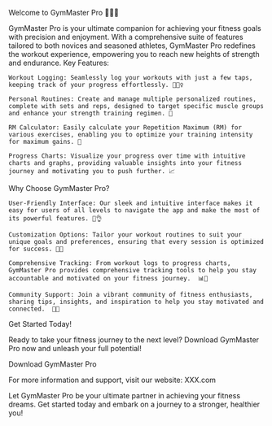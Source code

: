 Welcome to GymMaster Pro 💪🏋️‍♂️

GymMaster Pro is your ultimate companion for achieving your fitness goals with precision and enjoyment. With a comprehensive suite of features tailored to both novices and seasoned athletes, GymMaster Pro redefines the workout experience, empowering you to reach new heights of strength and endurance.
Key Features:

    Workout Logging: Seamlessly log your workouts with just a few taps, keeping track of your progress effortlessly. 📝🏋️‍♀️
 
    Personal Routines: Create and manage multiple personalized routines, complete with sets and reps, designed to target specific muscle groups and enhance your strength training regimen. 💪

    RM Calculator: Easily calculate your Repetition Maximum (RM) for various exercises, enabling you to optimize your training intensity for maximum gains. 🧮

    Progress Charts: Visualize your progress over time with intuitive charts and graphs, providing valuable insights into your fitness journey and motivating you to push further. 📈   

Why Choose GymMaster Pro?

    User-Friendly Interface: Our sleek and intuitive interface makes it easy for users of all levels to navigate the app and make the most of its powerful features. 📱👌

    Customization Options: Tailor your workout routines to suit your unique goals and preferences, ensuring that every session is optimized for success. 🎯🔄

    Comprehensive Tracking: From workout logs to progress charts, GymMaster Pro provides comprehensive tracking tools to help you stay accountable and motivated on your fitness journey.  📊💪

    Community Support: Join a vibrant community of fitness enthusiasts, sharing tips, insights, and inspiration to help you stay motivated and connected.  🌟🤝

Get Started Today!

Ready to take your fitness journey to the next level? Download GymMaster Pro now and unleash your full potential!

Download GymMaster Pro

For more information and support, visit our website: XXX.com

Let GymMaster Pro be your ultimate partner in achieving your fitness dreams. Get started today and embark on a journey to a stronger, healthier you!